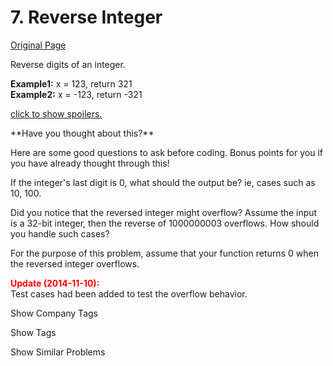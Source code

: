 # 7. Reverse Integer

[Original Page](https://leetcode.com/problems/reverse-integer/)

Reverse digits of an integer.

**Example1:** x = 123, return 321  
**Example2:** x = -123, return -321

[click to show spoilers.](#)

<div class="spoilers" style="display: block;">**Have you thought about this?**

Here are some good questions to ask before coding. Bonus points for you if you have already thought through this!

If the integer's last digit is 0, what should the output be? ie, cases such as 10, 100.

Did you notice that the reversed integer might overflow? Assume the input is a 32-bit integer, then the reverse of 1000000003 overflows. How should you handle such cases?

For the purpose of this problem, assume that your function returns 0 when the reversed integer overflows.

**<font color="red">Update (2014-11-10):</font>**  
Test cases had been added to test the overflow behavior.

</div>

<div>

<div id="company_tags" class="btn btn-xs btn-warning">Show Company Tags</div>

<span class="hidebutton" style="display: none;">[Bloomberg](/company/bloomberg/) [Apple](/company/apple/)</span></div>

<div>

<div id="tags" class="btn btn-xs btn-warning">Show Tags</div>

<span class="hidebutton" style="display: none;">[Math](/tag/math/)</span></div>

<div>

<div id="similar" class="btn btn-xs btn-warning">Show Similar Problems</div>

<span class="hidebutton" style="display: none;">[(E) String to Integer (atoi)](/problems/string-to-integer-atoi/)</span></div>